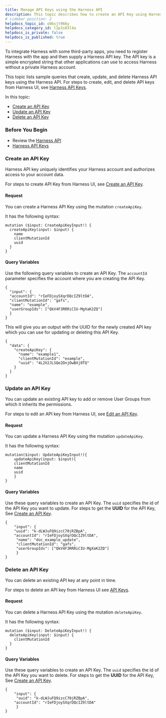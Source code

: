 ```yaml
---
title: Manage API Keys using the Harness API
description: This topic describes how to create an API Key using Harness API.
# sidebar_position: 2
helpdocs_topic_id: o0bsjt966y
helpdocs_category_id: l2p3i03l4a
helpdocs_is_private: false
helpdocs_is_published: true
---
```


To integrate Harness with some third-party apps, you need to register Harness with the app and then supply a Harness API key. The API key is a simple encrypted string that other applications can use to access Harness without a private Harness account.

This topic lists sample queries that create, update, and delete Harness API keys using the Harness API. For steps to create, edit, and delete API keys from Harness UI, see [Harness API Keys](/article/smloyragsm-api-keys).

In this topic:

* [Create an API Key](/article/o0bsjt966y-create-api-key-using-api#create_an_api_key)
* [Update an API Key](/article/o0bsjt966y-create-api-key-using-api#update_an_api_key)
* [Delete an API Key](/article/o0bsjt966y-create-api-key-using-api#delete_an_api_key)

### Before You Begin

* Review the [Harness API](/article/tm0w6rruqv-harness-api)
* [Harness API Keys](/article/smloyragsm-api-keys)

### Create an API Key

Harness API key uniquely identifies your Harness account and authorizes access to your account data.

For steps to create API Key from Harness UI, see [Create an API Key](/article/smloyragsm-api-keys#create_an_api_key).

#### Request

You can create a Harness API Key using the mutation `createApiKey`.

It has the following syntax:


```
mutation ($input: CreateApiKeyInput!) {  
  createApiKey(input: $input) {  
    name  
    clientMutationId  
    uuid  
  }  
}
```
#### Query Variables

Use the following query variables to create an API Key. The `accountId` parameter specifies the account where you are creating the API Key.


```
{  
  "input": {  
  "accountId": "rIeFDjoySXqrDQcIZ9ltDA",  
  "clientMutationId": "gafs",  
  "name": "example",  
  "userGroupIds": ["QkV4F3RRRiCIU-MgXaK2ZQ"]  
  }  
}
```
This will give you an output with the UUID for the newly created API key which you can use for updating or deleting this API Key.


```
{  
  "data": {  
    "createApiKey": {  
      "name": "example1",  
      "clientMutationId": "example",  
      "uuid": "4L2X2JLSQe2DnjOwBXj0TQ"  
    }  
  }  
}
```
### Update an API Key

You can update an existing API key to add or remove User Groups from which it inherits the permissions.

For steps to edit an API key from Harness UI, see [Edit an API Key](/article/smloyragsm-api-keys#edit_an_api_key).

#### Request

You can update a Harness API Key using the mutation `updateApiKey`. 

It has the following syntax:


```
mutation($input: UpdateApiKeyInput!){  
    updateApiKey(input: $input){  
    clientMutationId  
    name  
    uuid  
    }  
}
```
#### Query Variables

Use these query variables to create an API Key. The `uuid` specifies the id of the API Key you want to update. For steps to get the **UUID** for the API Key, See [Create an API Key](/article/o0bsjt966y-create-api-key-using-api#create_an_api_key).


```
{  
    "input": {  
    "uuid": "k-dLWJuFQ9izcC70jRZBpA",  
    "accountId": "rIeFDjoySXqrDQcIZ9ltDA",  
     "name": "doc_example_update",  
     "clientMutationId": "gafs",  
     "userGroupIds": ["QkV4F3RRRiCIU-MgXaK2ZQ"]  
     }  
}
```
### Delete an API Key

You can delete an existing API key at any point in time. 

For steps to delete an API key from Harness UI see [API Keys](/article/smloyragsm-api-keys#api-keys).

#### Request

You can delete a Harness API Key using the mutation `deleteApiKey`.

It has the following syntax:


```
mutation ($input: DeleteApiKeyInput!) {  
  deleteApiKey(input: $input) {  
    clientMutationId  
  }  
}  

```
#### Query Variables

Use these query variables to create an API Key. The `uuid` specifies the id of the API Key you want to delete. For steps to get the **UUID** for the API Key, See [Create an API Key](/article/o0bsjt966y-create-api-key-using-api#create_an_api_key).


```
{  
    "input": {  
     "uuid": "k-dLWJuFQ9izcC70jRZBpA",  
    "accountId": "rIeFDjoySXqrDQcIZ9ltDA"  
     }  
}
```
